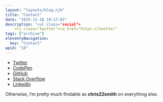```yaml
---
layout: "layouts/blog.njk"
title: "Contact"
date: "2015-11-18 19:17:02"
description: "<ul class="social">
 	<li class="twitter"><a href="https://twitter"
tags: ["archive"]
eleventyNavigation:
  key: "Contact"
wpid: "10"
---
```


<ul class="social">
 	<li class="twitter"><a href="https://twitter.com/chris22smith/">
<i class="fa fa-twitter"></i>
Twitter
</a></li>
 	<li class="codepen"><a href="https://codepen.io/chris22smith/">
<i class="fa fa-codepen"></i>
CodePen
</a></li>
 	<li class="github"><a href="https://github.com/chris22smith/">
<i class="fa fa-github-alt"></i>
GitHub
</a></li>
 	<li class="stackoverflow"><a href="http://stackoverflow.com/users/1466865/chris22smith">
<i class="fa fa-stack-overflow"></i>
Stack Overflow
</a></li>
 	<li class="linkedin"><a href="https://linkedin.com/profile/view?id=110164327">
<i class="fa fa-linkedin"></i>
LinkedIn
</a></li>
</ul>
Otherwise, I’m pretty much findable as <strong>chris22smith</strong> on everything else.
